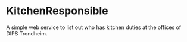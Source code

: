 # KitchenResponsible

A simple web service to list out who has kitchen duties at the offices of DIPS Trondheim. 
